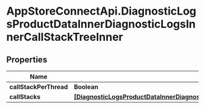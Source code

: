 # AppStoreConnectApi.DiagnosticLogsProductDataInnerDiagnosticLogsInnerCallStackTreeInner

## Properties

Name | Type | Description | Notes
------------ | ------------- | ------------- | -------------
**callStackPerThread** | **Boolean** |  | [optional] 
**callStacks** | [**[DiagnosticLogsProductDataInnerDiagnosticLogsInnerCallStackTreeInnerCallStacksInner]**](DiagnosticLogsProductDataInnerDiagnosticLogsInnerCallStackTreeInnerCallStacksInner.md) |  | [optional] 


